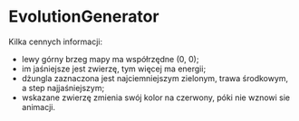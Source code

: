 # EvolutionGenerator

Kilka cennych informacji:
- lewy górny brzeg mapy ma współrzędne (0, 0);
- im jaśniejsze jest zwierzę, tym więcej ma energii;
- dżungla zaznaczona jest najciemniejszym zielonym, trawa środkowym, a step najjaśniejszym;
- wskazane zwierzę zmienia swój kolor na czerwony, póki nie wznowi sie animacji.
